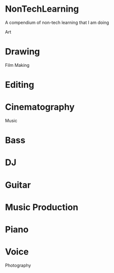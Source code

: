 # NonTechLearning
A compendium of non-tech learning that I am doing

Art 
# Drawing

Film Making
# Editing
# Cinematography

Music
# Bass 
# DJ
# Guitar
# Music Production
# Piano
# Voice

Photography
